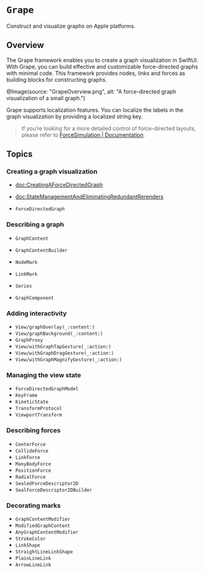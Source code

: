 # ``Grape``

Construct and visualize graphs on Apple platforms.

## Overview

The Grape framework enables you to create a graph visualization in SwiftUI. With Grape, you can build effective and customizable force-directed graphs with minimal code. This framework provides nodes, links and forces as building blocks for constructing graphs. 

@Image(source: "GrapeOverview.png", alt: "A force-directed graph visualization of a small graph.")




Grape supports localization features. You can localize the labels in the graph visualization by providing a localized string key.

> If you’re looking for a more detailed control of force-directed layouts, please refer to [ForceSimulation | Documentation](https://li3zhen1.github.io/Grape/ForceSimulation/documentation/forcesimulation/).


## Topics

### Creating a graph visualization


* <doc:CreatingAForceDirectedGraph>
* <doc:StateManagementAndEliminatingRedundantRerenders>

* ``ForceDirectedGraph``



### Describing a graph

* ``GraphContent``
* ``GraphContentBuilder``

* ``NodeMark``
* ``LinkMark``
* ``Series``
* ``GraphComponent``

### Adding interactivity
* ``View/graphOverlay(_:content:)``
* ``View/graphBackground(_:content:)``
* ``GraphProxy``
* ``View/withGraphTapGesture(_:action:)``
* ``View/withGraphDragGesture(_:action:)``
* ``View/withGraphMagnifyGesture(_:action:)``

### Managing the view state

* ``ForceDirectedGraphModel``
* ``KeyFrame``
* ``KineticState`` 
* ``TransformProtocol``
* ``ViewportTransform``

### Describing forces

* ``CenterForce``
* ``CollideForce``
* ``LinkForce``
* ``ManyBodyForce``
* ``PositionForce``
* ``RadialForce``
* ``SealedForceDescriptor2D``
* ``SealForceDescriptor2DBuilder``

### Decorating marks

* ``GraphContentModifier``
* ``ModifiedGraphContent``
* ``AnyGraphContentModifier``
* ``StrokeColor``
* ``LinkShape``
* ``StraightLineLinkShape``
* ``PlainLineLink``
* ``ArrowLineLink``




